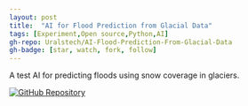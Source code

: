 ```yaml
---
layout: post
title:  "AI for Flood Prediction from Glacial Data"
tags: [Experiment,Open source,Python,AI]
gh-repo: Uralstech/AI-Flood-Prediction-From-Glacial-Data
gh-badge: [star, watch, fork, follow]
---
```


A test AI for predicting floods using snow coverage in glaciers.
<!--more-->

[![GitHub Repository](https://img.shields.io/badge/GitHub_Repository-black?style=for-the-badge&logo=github&color=FFFFFF&logoColor=000000)](https://github.com/Uralstech/AI-Flood-Prediction-From-Glacial-Data)